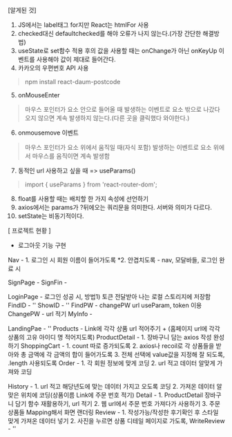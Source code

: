 [알게된 것]
1. JS에서는 label태그 for지만 React는 htmlFor 사용
2. checked대신 defaultchecked를 해야 오류가 나지 않는다.(가장 간단한 해결방법)
3. useState로 set함수 적용 후의 값을 사용할 때는 onChange가 아닌 onKeyUp 이벤트를 사용해야 
값이 제대로 들어간다.
4. 카카오의 우편번호 API 사용
> npm install react-daum-postcode
5. onMouseEnter
> 마우스 포인터가 요소 안으로 들어올 때 발생하는 이벤트로
  요소 밖으로 나갔다 오지 않으면 계속 발생하지 않는다.(다른 곳을 클릭했다 와야한다.)
6. onmousemove 이벤트
> 마우스 포인터가 요소 위에서 움직일 때(자식 포함) 발생하는 이벤트로
  요소 위에서 마우스를 움직이면 계속 발생함
7. 동적인 url 사용하고 싶을 때 => useParams()
> import { useParams } from 'react-router-dom';
8. float를 사용할 때는 배치할 한 가지 속성에 선언하기
9. axios에서는 params가 ?뒤에오는 쿼리문을 의미한다. 서버와 의미가 다르다.
10. setState는 비동기적이다.



[ 프로젝트 현황 ]
+ 로그아웃 기능 구현

Nav - 1. 로그인 시 회원 이름이 들어가도록
      *2. 안겹치도록 - nav, 모달바들, 로그인 완료 시

SignPage - 
SignFin - 

LoginPage - 로그인 성공 시, 방법1) 토큰 전달받아 나는 로컬 스토리지에 저장함
FindID -  ''
ShowID - ''
FindPW -  changePW url useParam, token 이용
ChangePW - url 적기
MyInfo - 

LandingPae - ''
Products - Link에 각각 상품 url 적어주기
           + (홈페이지 url에 각각 상품의 고유 아이디 명 적어지도록)
ProductDetail - 1. 장바구니 담는 axios 작성 완성하기
ShoppingCart -  1. count 따로 증가되도록
                2. axios나 recoil로 각 상품들을 받아와 총 금액에 각 금액의 합이 들어가도록 
                3. 전체 선택에 value값을 지정해 잘 되도록, .length 사용되도록
Order - 1. 각 회원 정보에 맞게 코딩
        2. url 적고 데이터 알맞게 가져와 코딩

History - 1. url 적고 해당년도에 맞는 데이터 가지고 오도록 코딩
          2. 가져온 데이터 알맞은 위치에 코딩(상품이름 Link에 주문 번호 적기)
Detail - 1. ProductDetail 장바구니 담기 함수 재활용하기, url 적기
         2. 웹 url에서 주문 번호 가져다가 사용하기
         3. 주문 상품들 Mapping해서 화면 랜더링
Review - 1. 작성가능/작성한 후기확인 후 스타일 맞게 가져온 데이터 넣기
         2. 사진을 누르면 상품 디테일 페이지로 가도록,
WriteReview - ''